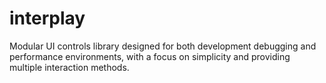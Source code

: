 # interplay

Modular UI controls library designed for both development debugging and
performance environments, with a focus on simplicity and providing multiple
interaction methods.
